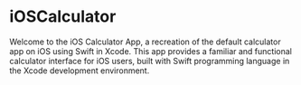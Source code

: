 # iOSCalculator
Welcome to the iOS Calculator App, a recreation of the default calculator app on iOS using Swift in Xcode. This app provides a familiar and functional calculator interface for iOS users, built with Swift programming language in the Xcode development environment.
